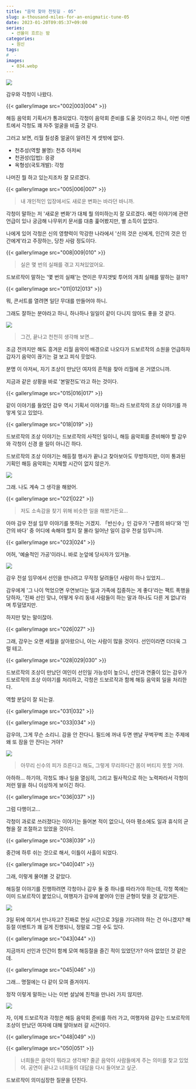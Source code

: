 ```yaml
---
title: "음악 찾아 천릿길 - 05"
slug: a-thousand-miles-for-an-enigmatic-tune-05
date: 2023-01-20T09:05:37+09:00
series:
  - 선율이 흐르는 밤
categories:
  - 원신
tags:
#  - 
images:
  - 034.webp
---
```


![](001.webp)

감우와 각청이 나왔다.

{{< gallery/image src="002|003|004" >}}

해등 음악회 기획서가 통과되었다. 각청이 음악회 준비를 도울 것이라고 하니, 이번 이벤트에서 각청도 꽤 자주 얼굴을 비출 것 같다.

그러고 보면, 리월 칠성중 얼굴이 알려진 게 셋밖에 없다.

* 천추성(역할 불명): 천추 아저씨
* 천권성(입법): 응광
* 옥형성(국토개발): 각청

나머진 뭘 하고 있는지조차 잘 모르겠다.

{{< gallery/image src="005|006|007" >}}

> 내 개인적인 입장에서도 새로운 변화는 바라던 바니까.

각청이 말하는 저 '새로운 변화'가 대체 뭘 의미하는지 잘 모르겠다. 예전 이야기에 관련 언급이 있나 궁금해 나무위키 문서를 대충 훑어봤지만, 별 소득이 없었다.

나에게 있어 각청은 신의 영향력이 막강한 나라에서 '신의 것은 신에게, 인간의 것은 인간에게'라고 주장하는, 당찬 사람 정도이다.

{{< gallery/image src="008|009|010" >}}

> 실은 몇 번의 실패를 겪고 지쳐있었어요.

드보르작이 말하는 '몇 번의 실패'는 연이은 무지갯빛 투어의 개최 실패를 말하는 걸까?

{{< gallery/image src="011|012|013" >}}

뭐, 콘서트를 열려면 일단 무대를 만들어야 하니.

그래도 잘하는 분야라고 하니, 하나하나 일일이 같이 다니지 않아도 좋을 것 같다.

![](014.webp)

> 그건, 끝나고 천천히 생각해 보면...

조금 전까지만 해도 흥겨운 리월 음악이 배경으로 나오다가 드보르작의 소원을 언급하자 갑자기 음악이 끊기는 걸 보고 피식 웃었다.

분명 이 아저씨, 자기 조상이 만났던 여자의 흔적을 찾아 리월에 온 거였으니까.

지금과 같은 상황을 바로 '본말전도'라고 하는 것이다.

{{< gallery/image src="015|016|017" >}}

같이 이야기를 들었던 감우 역시 기획서 이야기를 하느라 드보르작의 조상 이야기를 까맣게 잊고 있었다.

{{< gallery/image src="018|019" >}}

드보르작의 조상 이야기는 드보르작의 사적인 일이니, 해등 음악회를 준비해야 할 감우와 각청이 신경 쓸 일이 아니긴 하다.

드보르작의 조상 이야기는 해등절 행사가 끝나고 찾아보아도 무방하지만, 이미 통과된 기획인 해등 음악회는 지체할 시간이 없지 않은가.

![](020.webp)

그래. 나도 계속 그 생각을 해왔어.

{{< gallery/image src="021|022" >}}

> 저도 소속감을 찾기 위해 비슷한 일을 해봤거든요...

아마 감우 전설 임무 이야기를 뜻하는 거겠지. 「반신수」인 감우가 '구름의 바다'와 '인간의 바다' 중 어디에 속해야 할지 잘 몰라 일어난 일이 감우 전설 임무니까.

{{< gallery/image src="023|024" >}}

어허, '예술적인 가공'이라니. 바로 눈앞에 당사자가 있거늘.

![](025.webp)

감우 전설 임무에서 선인을 만나려고 무작정 달려들던 사람이 하나 있었지...

감우에게 '그 나이 먹었으면 우연보다는 일과 가족에 집중하는 게 좋다'라는 팩트 폭행을 당하자, '진짜 선인 맞냐, 어떻게 우리 동네 사람들이 하는 말과 하나도 다른 게 없냐'라며 투덜댔지만.

하지만 맞는 말이잖아.

{{< gallery/image src="026|027" >}}

그래, 감우는 오랜 세월을 살아왔으니, 아는 사람이 많을 것이다. 선인이라면 더더욱 그럴 테고.

{{< gallery/image src="028|029|030" >}}

드보르작의 조상이 만났던 여인이 선인일 가능성이 높으니, 선인과 연줄이 있는 감우가 드보르작의 조상 이야기를 처리하고, 각청은 드보르작과 함께 해등 음악회 일을 처리한다.

역할 분담이 잘 되는걸.

{{< gallery/image src="031|032" >}}

{{< gallery/image src="033|034" >}}

감우야, 그게 무슨 소리니. 감을 안 잔다니. 필드에 꺼내 두면 맨날 꾸벅꾸벅 조는 주제에 왜 또 잠을 안 잔다는 거야?

![](035.webp)

> 아무리 신수의 피가 흐른다고 해도, 그렇게 무리하다간 몸이 버티지 못할 거야.

아하하... 하기야, 각청도 꽤나 일을 열심히, 그리고 필사적으로 하는 노력파라서 각청이 저런 말을 하니 이상하게 보이긴 하다.

{{< gallery/image src="036|037" >}}

그럼 다행이고...

각청이 과로로 쓰러졌다는 이야기는 들어본 적이 없으니, 아마 평소에도 일과 휴식의 균형을 잘 조절하고 있었을 것이다.

{{< gallery/image src="038|039" >}}

중간에 하루 쉬는 것으로 해서, 이틀이 사흘이 되었다.

{{< gallery/image src="040|041" >}}

그래, 이렇게 물어볼 것 같았다.

해등절 이야기를 진행하려면 각청이나 감우 둘 중 하나를 따라가야 하는데, 각청 쪽에는 이미 드보르작이 붙었으니, 여행자가 감우에 붙어야 인원 균형이 맞을 것 같았거든.

![](042.webp)

3일 뒤에 여기서 만나자고? 진짜로 현실 시간으로 3일을 기다려야 하는 건 아니겠지? 해등절 이벤트가 꽤 길게 진행되니, 정말로 그럴 수도 있다.

{{< gallery/image src="043|044" >}}

지금까지 선인과 인간이 함께 모여 해등절을 즐긴 적이 있었던가? 아마 없었던 것 같은데.

{{< gallery/image src="045|046" >}}

그래... 명절에는 다 같이 모여 즐겨야지.

정작 이렇게 말하는 나는 이번 설날에 친척을 만나러 가지 않지만.

![](047.webp)

자, 이제 드보르작과 각청은 해등 음악회 준비를 하러 가고, 여행자와 감우는 드보르작의 조상이 만났던 여자에 대해 알아보러 갈 시간이다.

{{< gallery/image src="048|049" >}}

{{< gallery/image src="050|051" >}}

> 너희들은 음악이 뭐라고 생각해?
> 줄곧 음악이 사람들에게 주는 의미를 찾고 있었어.
> 공연이 끝나고 너희들의 대답을 다시 들어보고 싶군.

드보르작이 의미심장한 질문을 던진다.
